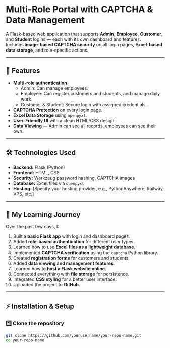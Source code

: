 # Multi-Role Portal with CAPTCHA & Data Management

A Flask-based web application that supports **Admin**, **Employee**, **Customer**, and **Student** logins — each with its own dashboard and features.  
Includes **image-based CAPTCHA security** on all login pages, **Excel-based data storage**, and role-specific actions.

---

## 🚀 Features
- **Multi-role authentication**
  - Admin: Can manage employees.
  - Employee: Can register customers and students, and manage daily work.
  - Customer & Student: Secure login with assigned credentials.
- **CAPTCHA Protection** on every login page.
- **Excel Data Storage** using `openpyxl`.
- **User-Friendly UI** with a clean HTML/CSS design.
- **Data Viewing** — Admin can see all records, employees can see their own.

---

## 🛠️ Technologies Used
- **Backend:** Flask (Python)
- **Frontend:** HTML, CSS
- **Security:** Werkzeug password hashing, CAPTCHA images
- **Database:** Excel files via `openpyxl`
- **Hosting:** [Specify your hosting provider, e.g., PythonAnywhere, Railway, VPS, etc.]

---

## 📜 My Learning Journey
Over the past few days, I:
1. Built a **basic Flask app** with login and dashboard pages.
2. Added **role-based authentication** for different user types.
3. Learned how to use **Excel files as a lightweight database**.
4. Implemented **CAPTCHA verification** using the `captcha` Python library.
5. Created **registration forms** for customers and students.
6. Added **data viewing and management features**.
7. Learned how to **host a Flask website online**.
8. Connected everything with **file storage** for persistence.
9. Integrated **CSS styling** for a better user interface.
10. Uploaded the project to **GitHub**.

---

## ⚡ Installation & Setup

### 1️⃣ Clone the repository
```bash
git clone https://github.com/yourusername/your-repo-name.git
cd your-repo-name
